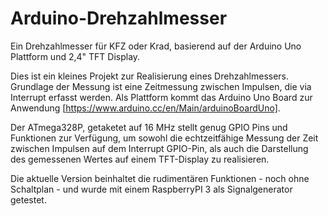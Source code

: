 # Arduino-Drehzahlmesser
Ein Drehzahlmesser für KFZ oder Krad, basierend auf der Arduino Uno Plattform und 2,4" TFT Display.


Dies ist ein kleines Projekt zur Realisierung eines Drehzahlmessers. Grundlage der Messung ist eine Zeitmessung zwischen Impulsen, die via Interrupt erfasst werden. Als Plattform kommt das Arduino Uno Board zur Anwendung [https://www.arduino.cc/en/Main/arduinoBoardUno].

Der ATmega328P, getaketet auf 16 MHz stellt genug GPIO Pins und Funktionen zur Verfügung, um sowohl die echtzeitfähige Messung der Zeit zwischen Impulsen auf dem Interrupt GPIO-Pin, als auch die Darstellung des gemessenen Wertes auf einem TFT-Display zu realisieren.

Die aktuelle Version beinhaltet die rudimentären Funktionen - noch ohne Schaltplan - und wurde mit einem RaspberryPI 3 als Signalgenerator getestet.
